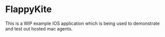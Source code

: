 # FlappyKite

This is a WIP example IOS application which is being used to demonstrate and test out hosted mac agents.